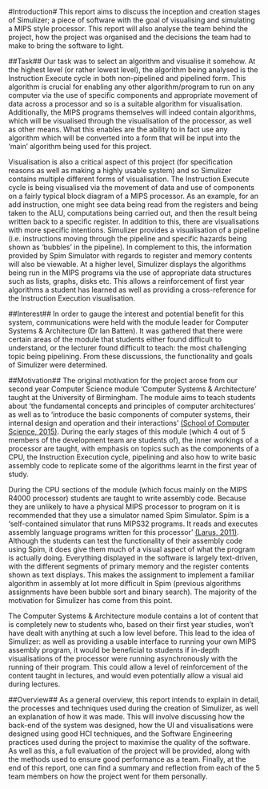 #Introduction#
This report aims to discuss the inception and creation stages of Simulizer; a piece of software with the goal of visualising and simulating a MIPS style processor. This report will also analyse the team behind the project, how the project was organised and the decisions the team had to make to bring the software to light.

##Task##
Our task was to select an algorithm and visualise it somehow. At the highest level (or rather lowest level), the algorithm being analysed is the Instruction Execute cycle in both non-pipelined and pipelined form. This algorithm is crucial for enabling any other algorithm/program to run on any computer via the use of specific components and appropriate movement of data across a processor and so is a suitable algorithm for visualisation. Additionally, the MIPS programs themselves will indeed contain algorithms, which will be visualised through the visualisation of the processor, as well as other means. What this enables are the ability to in fact use any algorithm which will be converted into a form that will be input into the ‘main’ algorithm being used for this project.

Visualisation is also a critical aspect of this project (for specification reasons as well as making a highly usable system) and so Simulizer contains multiple different forms of visualisation. The Instruction Execute cycle is being visualised via the movement of data and use of components on a fairly typical block diagram of a MIPS processor. As an example, for an add instruction, one might see data being read from the registers and being taken to the ALU, computations being carried out, and then the result being written back to a specific register. In addition to this, there are visualisations with more specific intentions. Simulizer provides a visualisation of a pipeline (i.e. instructions moving through the pipeline and specific hazards being shown as ‘bubbles’ in the pipeline). In complement to this, the information provided by Spim Simulator with regards to register and memory contents will also be viewable. At a higher level, Simulizer displays the algorithms being run in the MIPS programs via the use of appropriate data structures such as lists, graphs, disks etc. This allows a reinforcement of first year algorithms a student has learned as well as providing a cross-reference for the Instruction Execution visualisation.

##Interest##
In order to gauge the interest and potential benefit for this system, communications were held with the module leader for Computer Systems & Architecture (Dr Ian Batten). It was gathered that there were certain areas of the module that students either found difficult to understand, or the lecturer found difficult to teach: the most challenging topic being pipelining. From these discussions, the functionality and goals of Simulizer were determined.

##Motivation##
The original motivation for the project arose from our second year Computer Science module ‘Computer Systems & Architecture’ taught at the University of Birmingham. The module aims to teach students about ‘the fundamental concepts and principles of computer architectures’ as well as to ‘introduce the basic components of computer systems, their internal design and operation and their interactions’ [(School of Computer Science, 2015)][1]. During the early stages of this module (which 4 out of 5 members of the development team are students of), the inner workings of a processor are taught, with emphasis on topics such as the components of a CPU, the Instruction Execution cycle, pipelining and also how to write basic assembly code to replicate some of the algorithms learnt in the first year of study.

During the CPU sections of the module (which focus mainly on the MIPS R4000 processor) students are taught to write assembly code. Because they are unlikely to have a physical MIPS processor to program on it is recommended that they use a simulator named Spim Simulator. Spim is a ‘self-contained simulator that runs MIPS32 programs. It reads and executes assembly language programs written for this processor’ [(Larus, 2011)][2]. Although the students can test the functionality of their assembly code using Spim, it does give them much of a visual aspect of what the program is actually doing. Everything displayed in the software is largely text-driven, with the different segments of primary memory and the register contents shown as text displays. This makes the assignment to implement a familiar algorithm in assembly at lot more difficult in Spim (previous algorithms assignments have been bubble sort and binary search). The majority of the motivation for Simulizer has come from this point.

The Computer Systems & Architecture module contains a lot of content that is completely new to students who, based on their first year studies, won’t have dealt with anything at such a low level before. This lead to the idea of Simulizer: as well as providing a usable interface to running your own MIPS assembly program, it would be beneficial to students if in-depth visualisations of the processor were running asynchronously with the running of their program. This could allow a level of reinforcement of the content taught in lectures, and would even potentially allow a visual aid during lectures.

##Overview##
As a general overview, this report intends to explain in detail, the processes and techniques used during the creation of Simulizer, as well an explanation of how it was made. This will involve discussing how the back-end of the system was designed, how the UI and visualisations were designed using good HCI techniques, and the Software Engineering practices used during the project to maximise the quality of the software. As well as this, a full evaluation of the project will be provided, along with the methods used to ensure good performance as a team. Finally, at the end of this report, one can find a summary and reflection from each of the 5 team members on how the project went for them personally.

[1]: http://www.cs.bham.ac.uk/internal/modules/2015/19340/ "(School of Computer Science, 2015)"
[2]: http://pages.cs.wisc.edu/~larus/spim.html "(Larus, 2011)"
